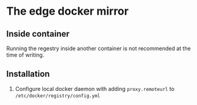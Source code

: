 # The edge docker mirror

## Inside container
Running the regestry inside another container is not recommended at the time of writing.

## Installation

1. Configure local docker daemon with adding `proxy.remoteurl` to `/etc/docker/registry/config.yml`
    

